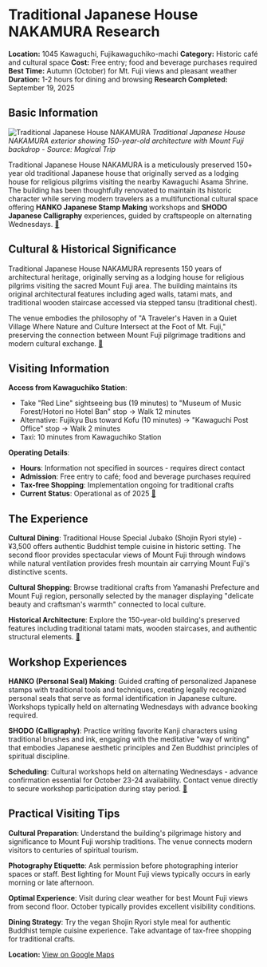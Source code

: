 # Traditional Japanese House NAKAMURA Research

**Location:** 1045 Kawaguchi, Fujikawaguchiko-machi
**Category:** Historic café and cultural space
**Cost:** Free entry; food and beverage purchases required
**Best Time:** Autumn (October) for Mt. Fuji views and pleasant weather
**Duration:** 1-2 hours for dining and browsing
**Research Completed:** September 19, 2025

## Basic Information

![Traditional Japanese House NAKAMURA](https://upload.wikimedia.org/wikipedia/commons/9/94/View_of_Mount_Fujisan_and_Kawaguchiko_Station_20140310.JPG)
*Traditional Japanese House NAKAMURA exterior showing 150-year-old architecture with Mount Fuji backdrop - Source: Magical Trip*

Traditional Japanese House NAKAMURA is a meticulously preserved 150+ year old traditional Japanese house that originally served as a lodging house for religious pilgrims visiting the nearby Kawaguchi Asama Shrine. The building has been thoughtfully renovated to maintain its historic character while serving modern travelers as a multifunctional cultural space offering **HANKO Japanese Stamp Making** workshops and **SHODO Japanese Calligraphy** experiences, guided by craftspeople on alternating Wednesdays. [🔗](https://www.magical-trip.com/media/experience-traditional-japanese-house-nakamura-vegan-friendly-cafe-and-historic-coworking-space-near-kawaguchi-asama-shrine/)

## Cultural & Historical Significance

Traditional Japanese House NAKAMURA represents 150 years of architectural heritage, originally serving as a lodging house for religious pilgrims visiting the sacred Mount Fuji area. The building maintains its original architectural features including aged walls, tatami mats, and traditional wooden staircase accessed via stepped tansu (traditional chest).

The venue embodies the philosophy of "A Traveler's Haven in a Quiet Village Where Nature and Culture Intersect at the Foot of Mt. Fuji," preserving the connection between Mount Fuji pilgrimage traditions and modern cultural exchange. [🔗](https://www.magical-trip.com/media/experience-traditional-japanese-house-nakamura-vegan-friendly-cafe-and-historic-coworking-space-near-kawaguchi-asama-shrine/)

## Visiting Information

**Access from Kawaguchiko Station**:
- Take "Red Line" sightseeing bus (19 minutes) to "Museum of Music Forest/Hotori no Hotel Ban" stop → Walk 12 minutes
- Alternative: Fujikyu Bus toward Kofu (10 minutes) → "Kawaguchi Post Office" stop → Walk 2 minutes
- Taxi: 10 minutes from Kawaguchiko Station

**Operating Details**:
- **Hours**: Information not specified in sources - requires direct contact
- **Admission**: Free entry to café; food and beverage purchases required
- **Tax-free Shopping**: Implementation ongoing for traditional crafts
- **Current Status**: Operational as of 2025 [🔗](https://www.magical-trip.com/media/experience-traditional-japanese-house-nakamura-vegan-friendly-cafe-and-historic-coworking-space-near-kawaguchi-asama-shrine/)

## The Experience

**Cultural Dining**: Traditional House Special Jubako (Shojin Ryori style) - ¥3,500 offers authentic Buddhist temple cuisine in historic setting. The second floor provides spectacular views of Mount Fuji through windows while natural ventilation provides fresh mountain air carrying Mount Fuji's distinctive scents.

**Cultural Shopping**: Browse traditional crafts from Yamanashi Prefecture and Mount Fuji region, personally selected by the manager displaying "delicate beauty and craftsman's warmth" connected to local culture.

**Historical Architecture**: Explore the 150-year-old building's preserved features including traditional tatami mats, wooden staircases, and authentic structural elements. [🔗](https://www.magical-trip.com/media/experience-traditional-japanese-house-nakamura-vegan-friendly-cafe-and-historic-coworking-space-near-kawaguchi-asama-shrine/)

## Workshop Experiences

**HANKO (Personal Seal) Making**: Guided crafting of personalized Japanese stamps with traditional tools and techniques, creating legally recognized personal seals that serve as formal identification in Japanese culture. Workshops typically held on alternating Wednesdays with advance booking required.

**SHODO (Calligraphy)**: Practice writing favorite Kanji characters using traditional brushes and ink, engaging with the meditative "way of writing" that embodies Japanese aesthetic principles and Zen Buddhist principles of spiritual discipline.

**Scheduling**: Cultural workshops held on alternating Wednesdays - advance confirmation essential for October 23-24 availability. Contact venue directly to secure workshop participation during stay period. [🔗](https://kawaguchiko-nakamura.com/)

## Practical Visiting Tips

**Cultural Preparation**: Understand the building's pilgrimage history and significance to Mount Fuji worship traditions. The venue connects modern visitors to centuries of spiritual tourism.

**Photography Etiquette**: Ask permission before photographing interior spaces or staff. Best lighting for Mount Fuji views typically occurs in early morning or late afternoon.

**Optimal Experience**: Visit during clear weather for best Mount Fuji views from second floor. October typically provides excellent visibility conditions.

**Dining Strategy**: Try the vegan Shojin Ryori style meal for authentic Buddhist temple cuisine experience. Take advantage of tax-free shopping for traditional crafts.

**Location:** [View on Google Maps](https://www.google.com/maps/place/1045+Kawaguchi,+Fujikawaguchiko,+Minamitsuru+District,+Yamanashi+401-0304,+Japan)
